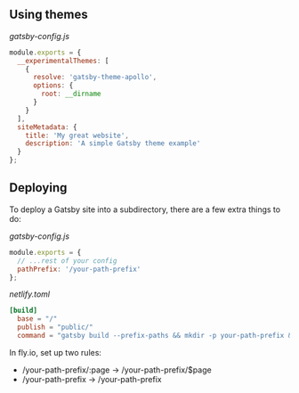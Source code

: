 ## Using themes

*gatsby-config.js*

```js
module.exports = {
  __experimentalThemes: [
    {
      resolve: 'gatsby-theme-apollo',
      options: {
        root: __dirname
      }
    }
  ],
  siteMetadata: {
    title: 'My great website',
    description: 'A simple Gatsby theme example'
  }
};
```

## Deploying

To deploy a Gatsby site into a subdirectory, there are a few extra things to do:

*gatsby-config.js*

```js
module.exports = {
  // ...rest of your config
  pathPrefix: '/your-path-prefix'
};
```

*netlify.toml*

```toml
[build]
  base = "/"
  publish = "public/"
  command = "gatsby build --prefix-paths && mkdir -p your-path-prefix && mv public/* your-path-prefix && mv your-path-prefix public/"
```

In fly.io, set up two rules:

- /your-path-prefix/:page -> /your-path-prefix/$page
- /your-path-prefix -> /your-path-prefix
